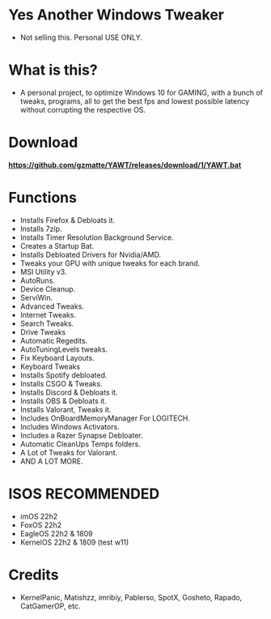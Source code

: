 # Yes Another Windows Tweaker
- Not selling this. Personal USE ONLY.

# What is this?
- A personal project, to optimize Windows 10 for GAMING, with a bunch of tweaks, programs, all to get the best fps and lowest possible latency without corrupting the respective OS.

# Download

**https://github.com/gzmatte/YAWT/releases/download/1/YAWT.bat**

# Functions
- Installs Firefox & Debloats it.
- Installs 7zip.
- Installs Timer Resolution Background Service.
- Creates a Startup Bat.
- Installs Debloated Drivers for Nvidia/AMD.
- Tweaks your GPU with unique tweaks for each brand.
- MSI Utility v3.
- AutoRuns.
- Device Cleanup.
- ServiWin.
- Advanced Tweaks.
- Internet Tweaks.
- Search Tweaks.
- Drive Tweaks
- Automatic Regedits.
- AutoTuningLevels tweaks.
- Fix Keyboard Layouts.
- Keyboard Tweaks
- Installs Spotify debloated.
- Installs CSGO & Tweaks.
- Installs Discord & Debloats it.
- Installs OBS & Debloats it.
- Installs Valorant, Tweaks it.
- Includes OnBoardMemoryManager For LOGITECH.
- Includes Windows Activators.
- Includes a Razer Synapse Debloater.
- Automatic CleanUps Temps folders.
- A Lot of Tweaks for Valorant.
- AND A LOT MORE.

# ISOS RECOMMENDED
- imOS 22h2
- FoxOS 22h2
- EagleOS 22h2 & 1809
- KernelOS 22h2 & 1809 (test w11)



# Credits
- KernelPanic, Matishzz, imribiy, Pablerso, SpotX, Gosheto, Rapado, CatGamerOP, etc.
